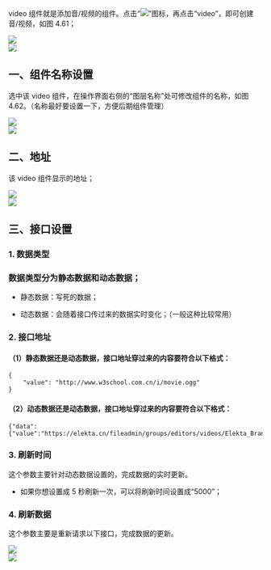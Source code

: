 video 组件就是添加音/视频的组件。点击“![](https://img.kancloud.cn/89/f1/89f1429669988d3391548262b2baa523_17x17.png)”图标，再点击“video”，即可创建音/视频，如图 4.61；

![](https://img.kancloud.cn/f9/e9/f9e90485cfd435a6ff9beee0b5654eac_851x420.png)  
![](https://img.kancloud.cn/a6/1c/a61c9edd659dd4c9fbe7ad8083a0654a_799x42.png)

## **一、组件名称设置**

选中该 video 组件，在操作界面右侧的“图层名称”处可修改组件的名称，如图 4.62。（名称最好要设置一下，方便后期组件管理）

![](https://img.kancloud.cn/f4/46/f446450f85353b0c561b3ee8fec041aa_968x455.png)  
![](https://img.kancloud.cn/7c/9f/7c9f28b40cabe0886332ce1a4d28f445_793x47.png)

## **二、地址**

该 video 组件显示的地址；

![](https://img.kancloud.cn/eb/8f/eb8f64947705157b64e3de6c28ae782c_949x416.png)  
![](https://img.kancloud.cn/6d/33/6d33e720acb541a0639931ccfa4d7d65_805x44.png)

## **三、接口设置**

### 1\. 数据类型

### 数据类型分为静态数据和动态数据；

- 静态数据：写死的数据；

- 动态数据：会随着接口传过来的数据实时变化；（一般这种比较常用）

### 2\. 接口地址

#### （1）静态数据还是动态数据，接口地址穿过来的内容要符合以下格式：

```
{
    "value": "http://www.w3school.com.cn/i/movie.ogg"
}

```

#### （2）动态数据还是动态数据，接口地址穿过来的内容要符合以下格式：

```
{"data":{"value":"https://elekta.cn/fileadmin/groups/editors/videos/Elekta_Brand_Film_small.mp4"}}

```

### 3\. 刷新时间

这个参数主要针对动态数据设置的，完成数据的实时更新。

- 如果你想设置成 5 秒刷新一次，可以将刷新时间设置成“5000”；

### 4\. 刷新数据

这个参数主要是重新请求以下接口，完成数据的更新。

![](https://img.kancloud.cn/8b/54/8b542e0840d501cfd7da9d9036767f52_1062x795.png)  
![](https://img.kancloud.cn/80/b5/80b584302d0d7aaebb6c71bf62e9a5c5_800x44.png)
